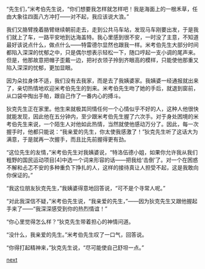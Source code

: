 
“先生们，”米考伯先生说，“你们想要我怎样就怎样吧！我是海面上的一根禾草，任由大象往四面八方冲打——对不起，我应该说大浪。”

我们又胳臂挽着胳臂继续朝前走去，走到公共马车站，发现马车刚要出发，于是我们就上了车，一路平安地到达海盖特。我心里感到很不安，一时没了主意，不知道最好该说点什么，做点什么——特雷德尔显然也跟我一样。米考伯先生大部分时间都陷入深深的忧郁之中，只是偶尔想表示轻松一下，随口哼起一支小调的尾声来。但是，他那故意把帽子歪戴一边，把衬衣领子拎到齐眼高的模样，只能使他那重又陷入深深的忧郁，更加显眼。

因为朵拉身体不适，我们没有去我家，而是去了我姨婆家。我姨婆一经通报就出来了，亲切热情地欢迎米考伯先生的到来。米考伯先生吻了她的手后，就退到窗前，从口袋中掏出手帕，跟自己作了一番内心的搏斗。

狄克先生正在家里。他生来就极其同情任何一个心情似乎不好的人，这种人他很快就能发现，因此他在五分钟内，至少跟米考伯先生握了六次手。对于身处困境的米考伯先生来说，一个陌生人对他如此热情，当然就使他感动万分了。因此，每一次握手时，他都只能说：“我亲爱的先生，你太使我感激了！”狄克先生听了这话大为满意，于是就再一次握手，而且比先前握得更有劲。

“这位先生的友情，”米考伯先生对我姨婆说，“特洛伍德小姐，如果你允许我从我们粗野的国民运动项目[4]中选一个词来形容的话——把我给‘击倒’了。对一个在困惑不解和忐忑不安的多种重负下挣扎的人，这样的接待真让人担受不起，这是我敢向你保证的。”

“我这位朋友狄克先生，”我姨婆得意地回答说，“可不是个寻常人呢。”

“对此我深信不疑，”米考伯先生说，“我亲爱的先生，”——因为狄克先生又跟他握起手来了——“我深深感受到你的热烈情谊！”

“你心里觉得怎么样？”狄克先生带着担心的神情问道。

“没什么，我亲爱的先生。”米考伯先生叹了一口气，回答说。

“你得打起精神来，”狄克先生说，“尽可能使自己舒坦一点。”

[next](page628)